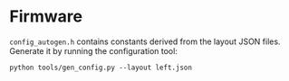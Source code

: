 # Firmware

`config_autogen.h` contains constants derived from the layout JSON files.
Generate it by running the configuration tool:

```
python tools/gen_config.py --layout left.json
```
